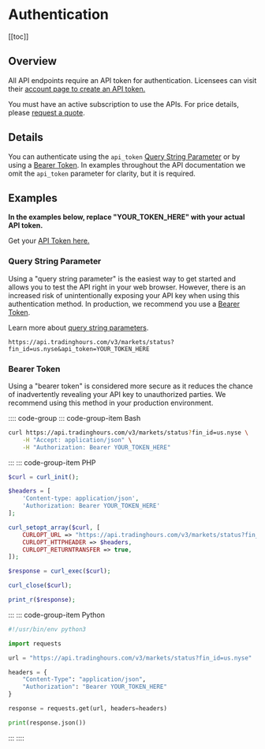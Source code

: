 # Authentication

[[toc]]

## Overview

All API endpoints require an API token for authentication.
Licensees can visit their [account page to create an API token.](https://www.tradinghours.com/user/api-tokens)

You must have an active subscription to use the APIs.
For price details, please [request a quote](https://www.tradinghours.com/data).

## Details

You can authenticate using the `api_token` [Query String Parameter](#query-string-parameter) or by using a [Bearer Token](#bearer-token).
In examples throughout the API documentation we omit the `api_token` parameter for clarity, but it is required.

## Examples

**In the examples below, replace "YOUR_TOKEN_HERE" with your actual API token.**

Get your [API Token here.](https://www.tradinghours.com/user/api-tokens)

### Query String Parameter

Using a "query string parameter" is the easiest way to get started and allows you to test the API right in your web browser.
However, there is an increased risk of unintentionally exposing your API key when using this authentication method.
In production, we recommend you use a [Bearer Token](#bearer-token).

Learn more about [query string parameters](https://en.wikipedia.org/wiki/Query_string).

```
https://api.tradinghours.com/v3/markets/status?fin_id=us.nyse&api_token=YOUR_TOKEN_HERE
```

### Bearer Token

Using a "bearer token" is considered more secure as it reduces the chance of inadvertently revealing your API key to unauthorized parties.
We recommend using this method in your production environment.

:::: code-group
::: code-group-item Bash
```bash
curl https://api.tradinghours.com/v3/markets/status?fin_id=us.nyse \
    -H "Accept: application/json" \
    -H "Authorization: Bearer YOUR_TOKEN_HERE"
```
:::
::: code-group-item PHP
```php
$curl = curl_init();

$headers = [
    'Content-type: application/json',
    'Authorization: Bearer YOUR_TOKEN_HERE'
];

curl_setopt_array($curl, [
    CURLOPT_URL => "https://api.tradinghours.com/v3/markets/status?fin_id=us.nyse",
    CURLOPT_HTTPHEADER => $headers,
    CURLOPT_RETURNTRANSFER => true,
]);

$response = curl_exec($curl);

curl_close($curl);

print_r($response);
```
:::
::: code-group-item Python
```python
#!/usr/bin/env python3

import requests

url = "https://api.tradinghours.com/v3/markets/status?fin_id=us.nyse"

headers = {
    "Content-Type": "application/json",
    "Authorization": "Bearer YOUR_TOKEN_HERE"
}

response = requests.get(url, headers=headers)

print(response.json())
```
:::
::::
